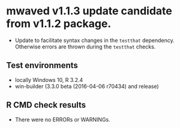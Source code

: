 # mwaved v1.1.3 update candidate from v1.1.2 package. 

* Update to facilitate syntax changes in the `testthat` dependency. Otherwise errors are thrown during the `testthat` checks.

## Test environments
* locally Windows 10, R 3.2.4
* win-builder (3.3.0 beta (2016-04-06 r70434) and release)

## R CMD check results

* There were no ERRORs or WARNINGs. 
